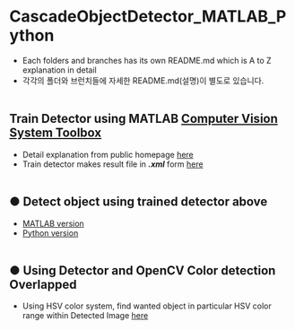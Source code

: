 # CascadeObjectDetector_MATLAB_Python
+ Each folders and branches has its own README.md which is A to Z explanation in detail
+ 각각의 폴더와 브런치들에 자세한 README.md(설명)이 별도로 있습니다.
</br></br>

## Train Detector using MATLAB [Computer Vision System Toolbox](https://kr.mathworks.com/help/vision/index.html)
+ Detail explanation from public homepage [here](https://kr.mathworks.com/help/vision/ug/train-a-cascade-object-detector.html?s_eid=PSM_13069)
+ Train detector makes result file in _**.xml**_ form [here](https://github.com/engcang/CascadeObjectDetector_MATLAB_Python/tree/master/Train_Detector_MATLAB)
</br></br>

## ● Detect object using trained detector above
+ [MATLAB version](https://github.com/engcang/CascadeObjectDetector_MATLAB_Python/tree/master/Detect_MATLAB)
+ [Python version](https://github.com/engcang/CascadeObjectDetector_MATLAB_Python/tree/master/Detect_Python)
</br></br>

## ● Using Detector and OpenCV Color detection Overlapped
+ Using HSV color system, find wanted object in particular HSV color range within Detected Image [here]()
